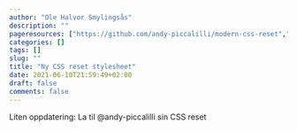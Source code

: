 ```yaml
---
author: "Ole Halvor Smylingsås"
description: ""
pageresources: ["https://github.com/andy-piccalilli/modern-css-reset","https://piccalil.li/blog/a-modern-css-reset"]
categories: []
tags: []     
slug: ""
title: "Ny CSS reset stylesheet"
date: 2021-06-10T21:59:49+02:00
draft: false
comments: false
---
```


Liten oppdatering: La til @andy-piccalilli sin CSS reset
<!--more-->